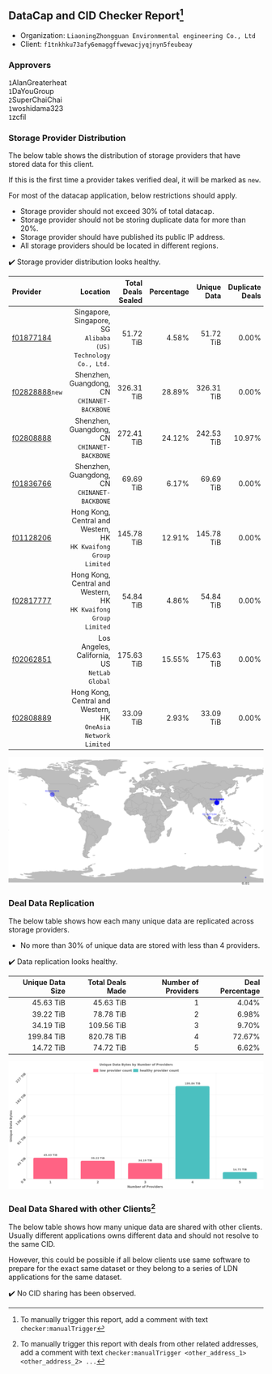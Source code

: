 ## DataCap and CID Checker Report[^1]
 - Organization: `LiaoningZhongguan Environmental engineering Co., Ltd`
 - Client: `f1tnkhku73afy6emaggffwewacjyqjnyn5feubeay`
### Approvers
`1`AlanGreaterheat<br/>`1`DaYouGroup<br/>`2`SuperChaiChai<br/>`1`woshidama323<br/>`1`zcfil


### Storage Provider Distribution
The below table shows the distribution of storage providers that have stored data for this client.

If this is the first time a provider takes verified deal, it will be marked as `new`.

For most of the datacap application, below restrictions should apply.
 - Storage provider should not exceed 30% of total datacap.
 - Storage provider should not be storing duplicate data for more than 20%.
 - Storage provider should have published its public IP address.
 - All storage providers should be located in different regions.

✔️ Storage provider distribution looks healthy.

| Provider                                                    |                                                           Location | Total Deals Sealed | Percentage | Unique Data | Duplicate Deals |
| :---------------------------------------------------------- | -----------------------------------------------------------------: | -----------------: | ---------: | ----------: | --------------: |
| [f01877184](https://filfox.info/en/address/f01877184)       |   Singapore, Singapore, SG<br/>`Alibaba (US) Technology Co., Ltd.` |          51.72 TiB |      4.58% |   51.72 TiB |           0.00% |
| [f02828888](https://filfox.info/en/address/f02828888)`new`  |                    Shenzhen, Guangdong, CN<br/>`CHINANET-BACKBONE` |         326.31 TiB |     28.89% |  326.31 TiB |           0.00% |
| [f02808888](https://filfox.info/en/address/f02808888)       |                    Shenzhen, Guangdong, CN<br/>`CHINANET-BACKBONE` |         272.41 TiB |     24.12% |  242.53 TiB |          10.97% |
| [f01836766](https://filfox.info/en/address/f01836766)       |                    Shenzhen, Guangdong, CN<br/>`CHINANET-BACKBONE` |          69.69 TiB |      6.17% |   69.69 TiB |           0.00% |
| [f01128206](https://filfox.info/en/address/f01128206)       | Hong Kong, Central and Western, HK<br/>`HK Kwaifong Group Limited` |         145.78 TiB |     12.91% |  145.78 TiB |           0.00% |
| [f02817777](https://filfox.info/en/address/f02817777)       | Hong Kong, Central and Western, HK<br/>`HK Kwaifong Group Limited` |          54.84 TiB |      4.86% |   54.84 TiB |           0.00% |
| [f02062851](https://filfox.info/en/address/f02062851)       |                    Los Angeles, California, US<br/>`NetLab Global` |         175.63 TiB |     15.55% |  175.63 TiB |           0.00% |
| [f02808889](https://filfox.info/en/address/f02808889)       |   Hong Kong, Central and Western, HK<br/>`OneAsia Network Limited` |          33.09 TiB |      2.93% |   33.09 TiB |           0.00% |

<img src="https://raw.githubusercontent.com/data-preservation-programs/filplus-checker-assets/main/filecoin-project/filecoin-plus-large-datasets/issues/2228/1705544684114.png"/>

### Deal Data Replication
The below table shows how each many unique data are replicated across storage providers.

- No more than 30% of unique data are stored with less than 4 providers.

✔️ Data replication looks healthy.

| Unique Data Size | Total Deals Made | Number of Providers | Deal Percentage |
| ---------------: | ---------------: | ------------------: | --------------: |
|        45.63 TiB |        45.63 TiB |                   1 |           4.04% |
|        39.22 TiB |        78.78 TiB |                   2 |           6.98% |
|        34.19 TiB |       109.56 TiB |                   3 |           9.70% |
|       199.84 TiB |       820.78 TiB |                   4 |          72.67% |
|        14.72 TiB |        74.72 TiB |                   5 |           6.62% |

<img src="https://raw.githubusercontent.com/data-preservation-programs/filplus-checker-assets/main/filecoin-project/filecoin-plus-large-datasets/issues/2228/1705544684954.png"/>

### Deal Data Shared with other Clients[^3]
The below table shows how many unique data are shared with other clients.
Usually different applications owns different data and should not resolve to the same CID.

However, this could be possible if all below clients use same software to prepare for the exact same dataset or they belong to a series of LDN applications for the same dataset.

✔️ No CID sharing has been observed.

[^1]: To manually trigger this report, add a comment with text `checker:manualTrigger`

[^2]: Deals from those addresses are combined into this report as they are specified with `checker:manualTrigger`

[^3]: To manually trigger this report with deals from other related addresses, add a comment with text `checker:manualTrigger <other_address_1> <other_address_2> ...`
